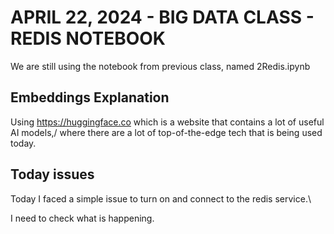 # APRIL 22, 2024 - BIG DATA CLASS - REDIS NOTEBOOK

We are still using the notebook from previous class, named 2Redis.ipynb

## Embeddings Explanation

Using <https://huggingface.co> which is a website that contains a lot of useful AI models,/
where there are a lot of top-of-the-edge tech that is being used today.


## Today issues

Today I faced a simple issue to turn on and connect to the redis service.\

I need to check what is happening.